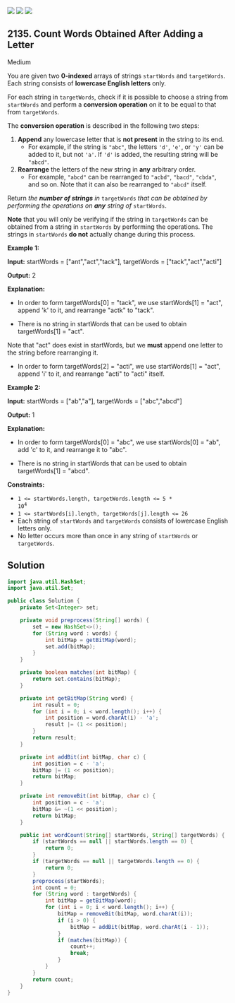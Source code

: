 [![](https://img.shields.io/github/stars/javadev/LeetCode-in-Java?label=Stars&style=flat-square)](https://github.com/javadev/LeetCode-in-Java)
[![](https://img.shields.io/github/forks/javadev/LeetCode-in-Java?label=Fork%20me%20on%20GitHub%20&style=flat-square)](https://github.com/javadev/LeetCode-in-Java/fork)
[![](https://img.shields.io/badge/-LeetCode%20in%20Kotlin-blue?style=flat-square)](https://github.com/javadev/LeetCode-in-Kotlin)

## 2135\. Count Words Obtained After Adding a Letter

Medium

You are given two **0-indexed** arrays of strings `startWords` and `targetWords`. Each string consists of **lowercase English letters** only.

For each string in `targetWords`, check if it is possible to choose a string from `startWords` and perform a **conversion operation** on it to be equal to that from `targetWords`.

The **conversion operation** is described in the following two steps:

1.  **Append** any lowercase letter that is **not present** in the string to its end.
    *   For example, if the string is `"abc"`, the letters `'d'`, `'e'`, or `'y'` can be added to it, but not `'a'`. If `'d'` is added, the resulting string will be `"abcd"`.
2.  **Rearrange** the letters of the new string in **any** arbitrary order.
    *   For example, `"abcd"` can be rearranged to `"acbd"`, `"bacd"`, `"cbda"`, and so on. Note that it can also be rearranged to `"abcd"` itself.

Return _the **number of strings** in_ `targetWords` _that can be obtained by performing the operations on **any** string of_ `startWords`.

**Note** that you will only be verifying if the string in `targetWords` can be obtained from a string in `startWords` by performing the operations. The strings in `startWords` **do not** actually change during this process.

**Example 1:**

**Input:** startWords = ["ant","act","tack"], targetWords = ["tack","act","acti"]

**Output:** 2

**Explanation:** 

- In order to form targetWords[0] = "tack", we use startWords[1] = "act", append 'k' to it, and rearrange "actk" to "tack". 

- There is no string in startWords that can be used to obtain targetWords[1] = "act". 
  
Note that "act" does exist in startWords, but we **must** append one letter to the string before rearranging it. 

- In order to form targetWords[2] = "acti", we use startWords[1] = "act", append 'i' to it, and rearrange "acti" to "acti" itself.

**Example 2:**

**Input:** startWords = ["ab","a"], targetWords = ["abc","abcd"]

**Output:** 1

**Explanation:** 

- In order to form targetWords[0] = "abc", we use startWords[0] = "ab", add 'c' to it, and rearrange it to "abc". 

- There is no string in startWords that can be used to obtain targetWords[1] = "abcd".

**Constraints:**

*   <code>1 <= startWords.length, targetWords.length <= 5 * 10<sup>4</sup></code>
*   `1 <= startWords[i].length, targetWords[j].length <= 26`
*   Each string of `startWords` and `targetWords` consists of lowercase English letters only.
*   No letter occurs more than once in any string of `startWords` or `targetWords`.

## Solution

```java
import java.util.HashSet;
import java.util.Set;

public class Solution {
    private Set<Integer> set;

    private void preprocess(String[] words) {
        set = new HashSet<>();
        for (String word : words) {
            int bitMap = getBitMap(word);
            set.add(bitMap);
        }
    }

    private boolean matches(int bitMap) {
        return set.contains(bitMap);
    }

    private int getBitMap(String word) {
        int result = 0;
        for (int i = 0; i < word.length(); i++) {
            int position = word.charAt(i) - 'a';
            result |= (1 << position);
        }
        return result;
    }

    private int addBit(int bitMap, char c) {
        int position = c - 'a';
        bitMap |= (1 << position);
        return bitMap;
    }

    private int removeBit(int bitMap, char c) {
        int position = c - 'a';
        bitMap &= ~(1 << position);
        return bitMap;
    }

    public int wordCount(String[] startWords, String[] targetWords) {
        if (startWords == null || startWords.length == 0) {
            return 0;
        }
        if (targetWords == null || targetWords.length == 0) {
            return 0;
        }
        preprocess(startWords);
        int count = 0;
        for (String word : targetWords) {
            int bitMap = getBitMap(word);
            for (int i = 0; i < word.length(); i++) {
                bitMap = removeBit(bitMap, word.charAt(i));
                if (i > 0) {
                    bitMap = addBit(bitMap, word.charAt(i - 1));
                }
                if (matches(bitMap)) {
                    count++;
                    break;
                }
            }
        }
        return count;
    }
}
```